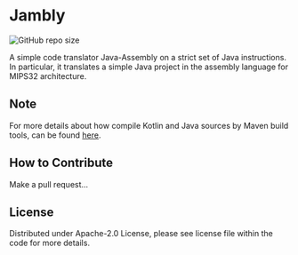 # Jambly
![GitHub repo size](https://img.shields.io/github/repo-size/NicoMincuzzi/jambly)

A simple code translator Java-Assembly on a strict set of Java instructions. In particular, it translates a simple Java project in the assembly language for MIPS32 architecture.

## Note

For more details about how compile Kotlin and Java sources by Maven build tools, can be found [here](https://kotlinlang.org/docs/maven.html). 

## How to Contribute
Make a pull request...

## License
Distributed under Apache-2.0 License, please see license file within the code for more details.
